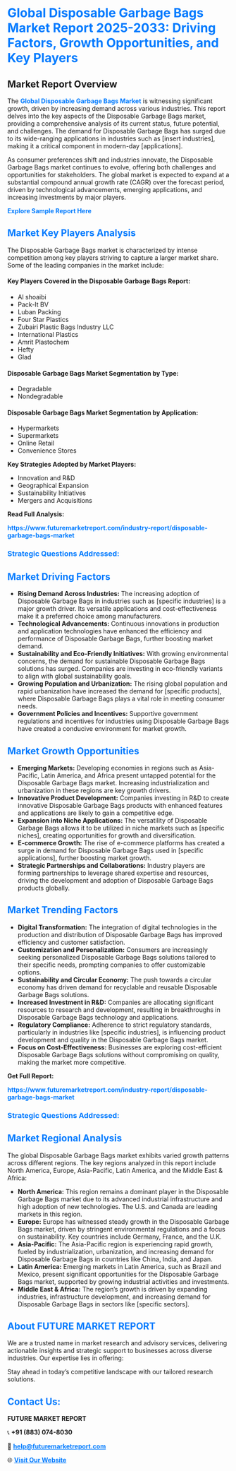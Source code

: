 <h1 style="color: #007BFF;">Global Disposable Garbage Bags Market Report 2025-2033: Driving Factors, Growth Opportunities, and Key Players</h1>

<section id="overview">
<h2>Market Report Overview</h2>
<p>The <a href="https://www.futuremarketreport.com/industry-report/disposable-garbage-bags-market" style="color: #007BFF; text-decoration: none;"><strong>Global Disposable Garbage Bags Market</strong></a> is witnessing significant growth, driven by increasing demand across various industries. This report delves into the key aspects of the Disposable Garbage Bags market, providing a comprehensive analysis of its current status, future potential, and challenges. The demand for Disposable Garbage Bags has surged due to its wide-ranging applications in industries such as [insert industries], making it a critical component in modern-day [applications].</p>
<p>As consumer preferences shift and industries innovate, the Disposable Garbage Bags market continues to evolve, offering both challenges and opportunities for stakeholders. The global market is expected to expand at a substantial compound annual growth rate (CAGR) over the forecast period, driven by technological advancements, emerging applications, and increasing investments by major players.</p>
</section>

<section id="overview">
<p><a href="https://www.futuremarketreport.com/request-sample/reportId=108104" style="color: #007BFF; text-decoration: none;"><strong>Explore Sample Report Here</strong></a></p>
</section>

<section id="key-players">
<h2 style="color: #007BFF;">Market Key Players Analysis</h2>
<p>The Disposable Garbage Bags market is characterized by intense competition among key players striving to capture a larger market share. Some of the leading companies in the market include:</p>
<h4>Key Players Covered in the Disposable Garbage Bags Report:</h4>
<ul><li>Al shoaibi</li><li>Pack-It BV</li><li>Luban Packing</li><li>Four Star Plastics</li><li>Zubairi Plastic Bags Industry LLC</li><li>International Plastics</li><li>Amrit Plastochem</li><li>Hefty</li><li>Glad</li></ul>
<h4>Disposable Garbage Bags Market Segmentation by Type:</h4>
<ul><li>Degradable</li><li>Nondegradable</li></ul>

<h4>Disposable Garbage Bags Market Segmentation by Application:</h4>
<ul><li>Hypermarkets</li><li>Supermarkets</li><li>Online Retail</li><li>Convenience Stores</li></ul>
<p><strong>Key Strategies Adopted by Market Players:</strong></p>
<ul>
<li>Innovation and R&D</li>
<li>Geographical Expansion</li>
<li>Sustainability Initiatives</li>
<li>Mergers and Acquisitions</li>
</ul>
</section>

<section>
<p><strong>Read Full Analysis: </strong></p><a href="https://www.futuremarketreport.com/industry-report/disposable-garbage-bags-market" style="color: #007BFF; text-decoration: none;"><strong>https://www.futuremarketreport.com/industry-report/disposable-garbage-bags-market</strong></a>
<h3 style="color: #007BFF;">Strategic Questions Addressed:</h3>
</section>

<section id="driving-factors">
<h2 style="color: #007BFF;">Market Driving Factors</h2>
<ul>
<li><strong>Rising Demand Across Industries:</strong> The increasing adoption of Disposable Garbage Bags in industries such as [specific industries] is a major growth driver. Its versatile applications and cost-effectiveness make it a preferred choice among manufacturers.</li>
<li><strong>Technological Advancements:</strong> Continuous innovations in production and application technologies have enhanced the efficiency and performance of Disposable Garbage Bags, further boosting market demand.</li>
<li><strong>Sustainability and Eco-Friendly Initiatives:</strong> With growing environmental concerns, the demand for sustainable Disposable Garbage Bags solutions has surged. Companies are investing in eco-friendly variants to align with global sustainability goals.</li>
<li><strong>Growing Population and Urbanization:</strong> The rising global population and rapid urbanization have increased the demand for [specific products], where Disposable Garbage Bags plays a vital role in meeting consumer needs.</li>
<li><strong>Government Policies and Incentives:</strong> Supportive government regulations and incentives for industries using Disposable Garbage Bags have created a conducive environment for market growth.</li>
</ul>
</section>

<section id="growth-opportunities">
<h2 style="color: #007BFF;">Market Growth Opportunities</h2>
<ul>
<li><strong>Emerging Markets:</strong> Developing economies in regions such as Asia-Pacific, Latin America, and Africa present untapped potential for the Disposable Garbage Bags market. Increasing industrialization and urbanization in these regions are key growth drivers.</li>
<li><strong>Innovative Product Development:</strong> Companies investing in R&D to create innovative Disposable Garbage Bags products with enhanced features and applications are likely to gain a competitive edge.</li>
<li><strong>Expansion into Niche Applications:</strong> The versatility of Disposable Garbage Bags allows it to be utilized in niche markets such as [specific niches], creating opportunities for growth and diversification.</li>
<li><strong>E-commerce Growth:</strong> The rise of e-commerce platforms has created a surge in demand for Disposable Garbage Bags used in [specific applications], further boosting market growth.</li>
<li><strong>Strategic Partnerships and Collaborations:</strong> Industry players are forming partnerships to leverage shared expertise and resources, driving the development and adoption of Disposable Garbage Bags products globally.</li>
</ul>
</section>

<section id="trending-factors">
<h2 style="color: #007BFF;">Market Trending Factors</h2>
<ul>
<li><strong>Digital Transformation:</strong> The integration of digital technologies in the production and distribution of Disposable Garbage Bags has improved efficiency and customer satisfaction.</li>
<li><strong>Customization and Personalization:</strong> Consumers are increasingly seeking personalized Disposable Garbage Bags solutions tailored to their specific needs, prompting companies to offer customizable options.</li>
<li><strong>Sustainability and Circular Economy:</strong> The push towards a circular economy has driven demand for recyclable and reusable Disposable Garbage Bags solutions.</li>
<li><strong>Increased Investment in R&D:</strong> Companies are allocating significant resources to research and development, resulting in breakthroughs in Disposable Garbage Bags technology and applications.</li>
<li><strong>Regulatory Compliance:</strong> Adherence to strict regulatory standards, particularly in industries like [specific industries], is influencing product development and quality in the Disposable Garbage Bags market.</li>
<li><strong>Focus on Cost-Effectiveness:</strong> Businesses are exploring cost-efficient Disposable Garbage Bags solutions without compromising on quality, making the market more competitive.</li>
</ul>
</section>

<section>
<p><strong>Get Full Report: </strong></p><a href="https://www.futuremarketreport.com/industry-report/disposable-garbage-bags-market" style="color: #007BFF; text-decoration: none;"><strong>https://www.futuremarketreport.com/industry-report/disposable-garbage-bags-market</strong></a>
<h3 style="color: #007BFF;">Strategic Questions Addressed:</h3>
</section>


<section id="regional-analysis">
<h2 style="color: #007BFF;">Market Regional Analysis</h2>
<p>The global Disposable Garbage Bags market exhibits varied growth patterns across different regions. The key regions analyzed in this report include North America, Europe, Asia-Pacific, Latin America, and the Middle East & Africa:</p>
<ul>
<li><strong>North America:</strong> This region remains a dominant player in the Disposable Garbage Bags market due to its advanced industrial infrastructure and high adoption of new technologies. The U.S. and Canada are leading markets in this region.</li>
<li><strong>Europe:</strong> Europe has witnessed steady growth in the Disposable Garbage Bags market, driven by stringent environmental regulations and a focus on sustainability. Key countries include Germany, France, and the U.K.</li>
<li><strong>Asia-Pacific:</strong> The Asia-Pacific region is experiencing rapid growth, fueled by industrialization, urbanization, and increasing demand for Disposable Garbage Bags in countries like China, India, and Japan.</li>
<li><strong>Latin America:</strong> Emerging markets in Latin America, such as Brazil and Mexico, present significant opportunities for the Disposable Garbage Bags market, supported by growing industrial activities and investments.</li>
<li><strong>Middle East & Africa:</strong> The region’s growth is driven by expanding industries, infrastructure development, and increasing demand for Disposable Garbage Bags in sectors like [specific sectors].</li>
</ul>
</section>

<footer>
<h2 style="color: #007BFF;">About FUTURE MARKET REPORT</h2>
<p>We are a trusted name in market research and advisory services, delivering actionable insights and strategic support to businesses across diverse industries. Our expertise lies in offering:</p>

<p>Stay ahead in today’s competitive landscape with our tailored research solutions.</p>

<h2 style="color: #007BFF;">Contact Us:</h2>
<p><strong>FUTURE MARKET REPORT</strong></p>
<p>📞 <strong>+91 (883) 074-8030</strong></p>
<p>📧 <strong><a href="mailto:help@futuremarketreport.com" style="color: #007BFF;">help@futuremarketreport.com</a></strong></p>
<p>🌐 <strong><a href="https://www.futuremarketreport.com/" style="color: #007BFF;">Visit Our Website</a></strong></p>
</footer>